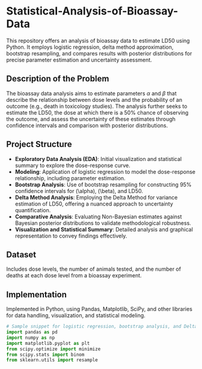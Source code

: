 # Statistical-Analysis-of-Bioassay-Data
This repository offers an analysis of bioassay data to estimate LD50 using Python. It employs logistic regression, delta method approximation, bootstrap resampling, and compares results with posterior distributions for precise parameter estimation and uncertainty assessment.


## Description of the Problem
The bioassay data analysis aims to estimate parameters $\alpha$ and $\beta$ that describe the relationship between dose levels and the probability of an outcome (e.g., death in toxicology studies). The analysis further seeks to estimate the LD50, the dose at which there is a 50% chance of observing the outcome, and assess the uncertainty of these estimates through confidence intervals and comparison with posterior distributions.

## Project Structure
- **Exploratory Data Analysis (EDA)**: Initial visualization and statistical summary to explore the dose-response curve.
- **Modeling**: Application of logistic regression to model the dose-response relationship, including parameter estimation.
- **Bootstrap Analysis**: Use of bootstrap resampling for constructing 95% confidence intervals for \(\alpha\), \(\beta\), and LD50.
- **Delta Method Analysis**: Employing the Delta Method for variance estimation of LD50, offering a nuanced approach to uncertainty quantification.
- **Comparative Analysis**: Evaluating Non-Bayesian estimates against Bayesian posterior distributions to validate methodological robustness.
- **Visualization and Statistical Summary**: Detailed analysis and graphical representation to convey findings effectively.

## Dataset
Includes dose levels, the number of animals tested, and the number of deaths at each dose level from a bioassay experiment.

## Implementation
Implemented in Python, using Pandas, Matplotlib, SciPy, and other libraries for data handling, visualization, and statistical modeling.

```python
# Sample snippet for logistic regression, bootstrap analysis, and Delta Method implementation
import pandas as pd
import numpy as np
import matplotlib.pyplot as plt
from scipy.optimize import minimize
from scipy.stats import binom
from sklearn.utils import resample




